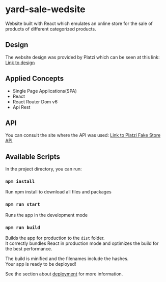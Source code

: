 # yard-sale-wedsite
Website built with React which emulates an online store for the sale of products of different categorized products.

## Design
The website design was provided by Platzi which can be seen at this link:
[Link to design ](https://scene.zeplin.io/project/60afeeed20af1378ed046538)

## Applied Concepts
- Single Page Applications(SPA)
- React
- React Router Dom v6
- Api Rest

## API
You can consult the site where the API was used:
[Link to Platzi Fake Store API ](https://fakeapi.platzi.com/)

## Available Scripts

In the project directory, you can run:

### `npm install`

Run npm install to download all files and packages

### `npm run start`

Runs the app in the development mode

### `npm run build`

Builds the app for production to the `dist` folder.\
It correctly bundles React in production mode and optimizes the build for the best performance.

The build is minified and the filenames include the hashes.\
Your app is ready to be deployed!

See the section about [deployment](https://facebook.github.io/create-react-app/docs/deployment) for more information.
